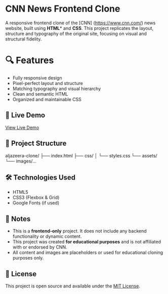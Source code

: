 # CNN News Frontend Clone

A responsive frontend clone of the [CNN] (https://www.cnn.com/) news website, built using **HTML*** and **CSS**. This project replicates the layout, structure and typography of the original site, focusing on visual and structural fidelity.

# 🔍 Features

- Fully responsive design
- Pixel-perfect layout and structure
- Matching typography and visual hierarchy
- Clean and semantic HTML
- Organized and maintainable CSS

## 🚀 Live Demo

[View Live Demo](https://louisa-otoo.github.io/CNN-website-clone/)

## 📁 Project Structure

aljazeera-clone/
├── index.html
├── css/
│ └── styles.css
└── assets/
└── images/...

## 🛠️ Technologies Used

- HTML5
- CSS3 (Flexbox & Grid)
- Google Fonts (if used)

## 📌 Notes

- This is a **frontend-only** project. It does not include any backend functionality or dynamic content.
- This project was created **for educational purposes** and is not affiliated with or endorsed by CNN.
- All content and images are placeholders or used for educational cloning purposes only.

## 📄 License

This project is open source and available under the [MIT License](LICENSE).
